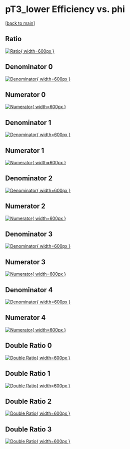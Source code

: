 # pT3_lower Efficiency vs. phi

[[back to main](./)]



## Ratio

[![Ratio](../mtv/var/pT3_lower_loweta_211_-1_eff_phi.png){ width=600px }](../mtv/var/pT3_lower_loweta_211_-1_eff_phi.pdf)

## Denominator 0

[![Denominator](../mtv/den/pT3_lower_loweta_211_-1_eff_phi_den0.png){ width=600px }](../mtv/den/pT3_lower_loweta_211_-1_eff_phi_den0.pdf)

## Numerator 0

[![Numerator](../mtv/num/pT3_lower_loweta_211_-1_eff_phi_num0.png){ width=600px }](../mtv/num/pT3_lower_loweta_211_-1_eff_phi_num0.pdf)

## Denominator 1

[![Denominator](../mtv/den/pT3_lower_loweta_211_-1_eff_phi_den1.png){ width=600px }](../mtv/den/pT3_lower_loweta_211_-1_eff_phi_den1.pdf)

## Numerator 1

[![Numerator](../mtv/num/pT3_lower_loweta_211_-1_eff_phi_num1.png){ width=600px }](../mtv/num/pT3_lower_loweta_211_-1_eff_phi_num1.pdf)

## Denominator 2

[![Denominator](../mtv/den/pT3_lower_loweta_211_-1_eff_phi_den2.png){ width=600px }](../mtv/den/pT3_lower_loweta_211_-1_eff_phi_den2.pdf)

## Numerator 2

[![Numerator](../mtv/num/pT3_lower_loweta_211_-1_eff_phi_num2.png){ width=600px }](../mtv/num/pT3_lower_loweta_211_-1_eff_phi_num2.pdf)

## Denominator 3

[![Denominator](../mtv/den/pT3_lower_loweta_211_-1_eff_phi_den3.png){ width=600px }](../mtv/den/pT3_lower_loweta_211_-1_eff_phi_den3.pdf)

## Numerator 3

[![Numerator](../mtv/num/pT3_lower_loweta_211_-1_eff_phi_num3.png){ width=600px }](../mtv/num/pT3_lower_loweta_211_-1_eff_phi_num3.pdf)

## Denominator 4

[![Denominator](../mtv/den/pT3_lower_loweta_211_-1_eff_phi_den4.png){ width=600px }](../mtv/den/pT3_lower_loweta_211_-1_eff_phi_den4.pdf)

## Numerator 4

[![Numerator](../mtv/num/pT3_lower_loweta_211_-1_eff_phi_num4.png){ width=600px }](../mtv/num/pT3_lower_loweta_211_-1_eff_phi_num4.pdf)

## Double Ratio 0

[![Double Ratio](../mtv/ratio/pT3_lower_loweta_211_-1_eff_phi_ratio0.png){ width=600px }](../mtv/ratio/pT3_lower_loweta_211_-1_eff_phi_ratio0.pdf)

## Double Ratio 1

[![Double Ratio](../mtv/ratio/pT3_lower_loweta_211_-1_eff_phi_ratio1.png){ width=600px }](../mtv/ratio/pT3_lower_loweta_211_-1_eff_phi_ratio1.pdf)

## Double Ratio 2

[![Double Ratio](../mtv/ratio/pT3_lower_loweta_211_-1_eff_phi_ratio2.png){ width=600px }](../mtv/ratio/pT3_lower_loweta_211_-1_eff_phi_ratio2.pdf)

## Double Ratio 3

[![Double Ratio](../mtv/ratio/pT3_lower_loweta_211_-1_eff_phi_ratio3.png){ width=600px }](../mtv/ratio/pT3_lower_loweta_211_-1_eff_phi_ratio3.pdf)

